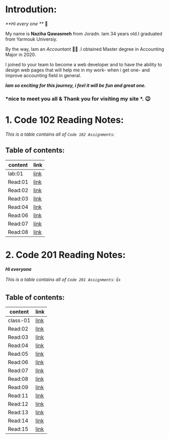 # Introdution: 

 _**Hi every one **_  :clap:

My name is **Naziha Qawasmeh** from Joradn. Iam 34 years old.I graduated from Yarmouk Universiy. 

By the way, Iam an *Accountant*  :woman_office_worker: .I obtained Master degree in Accounting Major in 2020.

I joined to your team to become a web developer and to have the ability to design web pages that will help me in my work- when i get one- and improve accounting field in general.

_**Iam so exciting for this journey, i feel it will be fun and great one.**_

### *nice to meet you all & Thank you for visiting my site *. :wink:   



# 1. Code 102 Reading Notes:

*This is a table contains all of `Code 102 Assignments`:* 

## Table of contents:

|  content       | link |
| ----------    | ----------- |
| lab:01         |[link](https://naziha-1986.github.io/reading-notes.md/Lab:01b)        |
| Read:01      | [link](https://naziha-1986.github.io/reading-notes.md/Read:01) |
|Read:02|[link](https://naziha-1986.github.io/reading-notes.md/Read:02)
|Read:03 | [link](https://naziha-1986.github.io/reading-notes.md/Read:03)|
|Read:04| [link](https://naziha-1986.github.io/reading-notes.md/Read:04)|
|Read:06|[link](https://naziha-1986.github.io/reading-notes.md/Read:06)
|Read:07|[link](https://naziha-1986.github.io/reading-notes.md/Read:07)
|Read:08|[link](https://naziha-1986.github.io/reading-notes.md/Read:08)

             
             
# 2. Code 201 Reading Notes:

**_Hi everyone_**

*This is a table contains all of `Code 201 Assignments`:* :+1:


## Table of contents:

|  content       | link |
| ----------    | ----------- |
|class-01 |[link]()    |
|Read:02|[link]()     |
|Read:03| [link]()    |
|Read:04| [link]()    |
|Read:05| [link]()    |
|Read:06|[link]()     |
|Read:07|[link]()     |
|Read:08|[link]()     | 
|Read:09|[link]()     |
|Read:11|[link]()     |
|Read:12|[link]()     |
|Read:13|[link]()     |
|Read:14|[link]()     |
|Read:15|[link]()     |
